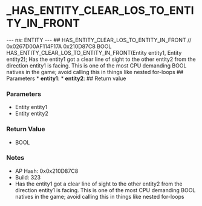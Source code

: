 # _HAS_ENTITY_CLEAR_LOS_TO_ENTITY_IN_FRONT

--- ns: ENTITY --- ## HAS_ENTITY_CLEAR_LOS_TO_ENTITY_IN_FRONT  // 0x0267D00AF114F17A 0x210D87C8 BOOL HAS_ENTITY_CLEAR_LOS_TO_ENTITY_IN_FRONT(Entity entity1, Entity entity2);  Has the entity1 got a clear line of sight to the other entity2 from the direction entity1 is facing. This is one of the most CPU demanding BOOL natives in the game; avoid calling this in things like nested for-loops  ## Parameters * **entity1**: * **entity2**:  ## Return value

### Parameters
* Entity entity1
* Entity entity2

### Return Value
* BOOL

### Notes
* AP Hash: 0x0x210D87C8
* Build: 323
* Has the entity1 got a clear line of sight to the other entity2 from the direction entity1 is facing.
This is one of the most CPU demanding BOOL natives in the game; avoid calling this in things like nested for-loops

